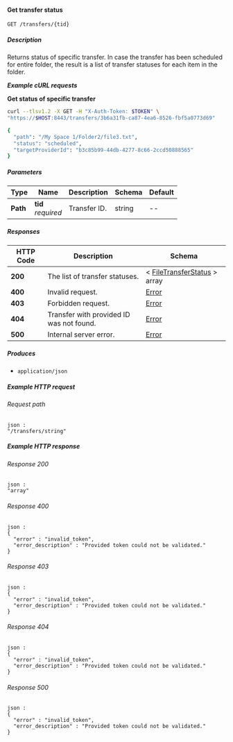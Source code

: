 
<a name="get_transfer_status"></a>
#### Get transfer status
```
GET /transfers/{tid}
```


##### Description
Returns status of specific transfer. In case the transfer has been scheduled for entire folder, the result is a list of transfer statuses for each item in the folder.

***Example cURL requests***

**Get status of specific transfer**
```bash
curl --tlsv1.2 -X GET -H "X-Auth-Token: $TOKEN" \
"https://$HOST:8443/transfers/3b6a31fb-ca87-4ea6-8526-fbf5a0773d69"

{
  "path": "/My Space 1/Folder2/file3.txt",
  "status": "scheduled",
  "targetProviderId": "b3c85b99-44db-4277-8c66-2ccd50888565"
}
```


##### Parameters

|Type|Name|Description|Schema|Default|
|---|---|---|---|---|
|**Path**|**tid**  <br>*required*|Transfer ID.|string|--|


##### Responses

|HTTP Code|Description|Schema|
|---|---|---|
|**200**|The list of transfer statuses.|< [FileTransferStatus](../definitions/FileTransferStatus.md#filetransferstatus) > array|
|**400**|Invalid request.|[Error](../definitions/Error.md#error)|
|**403**|Forbidden request.|[Error](../definitions/Error.md#error)|
|**404**|Transfer with provided ID was not found.|[Error](../definitions/Error.md#error)|
|**500**|Internal server error.|[Error](../definitions/Error.md#error)|


##### Produces

* `application/json`


##### Example HTTP request

###### Request path
```
json :
"/transfers/string"
```


##### Example HTTP response

###### Response 200
```
json :
"array"
```


###### Response 400
```
json :
{
  "error" : "invalid_token",
  "error_description" : "Provided token could not be validated."
}
```


###### Response 403
```
json :
{
  "error" : "invalid_token",
  "error_description" : "Provided token could not be validated."
}
```


###### Response 404
```
json :
{
  "error" : "invalid_token",
  "error_description" : "Provided token could not be validated."
}
```


###### Response 500
```
json :
{
  "error" : "invalid_token",
  "error_description" : "Provided token could not be validated."
}
```



